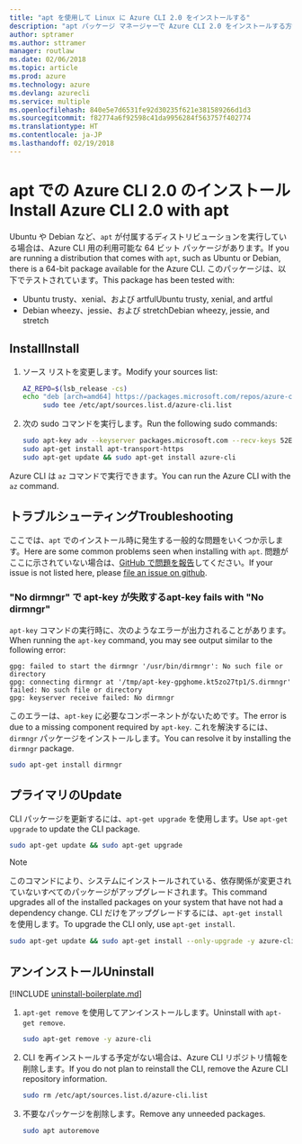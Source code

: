 ```yaml
---
title: "apt を使用して Linux に Azure CLI 2.0 をインストールする"
description: "apt パッケージ マネージャーで Azure CLI 2.0 をインストールする方法"
author: sptramer
ms.author: sttramer
manager: routlaw
ms.date: 02/06/2018
ms.topic: article
ms.prod: azure
ms.technology: azure
ms.devlang: azurecli
ms.service: multiple
ms.openlocfilehash: 840e5e7d6531fe92d30235f621e381589266d1d3
ms.sourcegitcommit: f82774a6f92598c41da9956284f563757f402774
ms.translationtype: HT
ms.contentlocale: ja-JP
ms.lasthandoff: 02/19/2018
---
```

# <a name="install-azure-cli-20-with-apt"></a><span data-ttu-id="e155e-103">apt での Azure CLI 2.0 のインストール</span><span class="sxs-lookup"><span data-stu-id="e155e-103">Install Azure CLI 2.0 with apt</span></span>

<span data-ttu-id="e155e-104">Ubuntu や Debian など、`apt` が付属するディストリビューションを実行している場合は、Azure CLI 用の利用可能な 64 ビット パッケージがあります。</span><span class="sxs-lookup"><span data-stu-id="e155e-104">If you are running a distribution that comes with `apt`, such as Ubuntu or Debian, there is a 64-bit package available for the Azure CLI.</span></span> <span data-ttu-id="e155e-105">このパッケージは、以下でテストされています。</span><span class="sxs-lookup"><span data-stu-id="e155e-105">This package has been tested with:</span></span>

* <span data-ttu-id="e155e-106">Ubuntu trusty、xenial、および artful</span><span class="sxs-lookup"><span data-stu-id="e155e-106">Ubuntu trusty, xenial, and artful</span></span>
* <span data-ttu-id="e155e-107">Debian wheezy、jessie、および stretch</span><span class="sxs-lookup"><span data-stu-id="e155e-107">Debian wheezy, jessie, and stretch</span></span>

## <a name="install"></a><span data-ttu-id="e155e-108">Install</span><span class="sxs-lookup"><span data-stu-id="e155e-108">Install</span></span>

1. <span data-ttu-id="e155e-109">ソース リストを変更します。</span><span class="sxs-lookup"><span data-stu-id="e155e-109">Modify your sources list:</span></span>

     ```bash
     AZ_REPO=$(lsb_release -cs)
     echo "deb [arch=amd64] https://packages.microsoft.com/repos/azure-cli/ $AZ_REPO main" | \
          sudo tee /etc/apt/sources.list.d/azure-cli.list
     ```

2. <span data-ttu-id="e155e-110">次の sudo コマンドを実行します。</span><span class="sxs-lookup"><span data-stu-id="e155e-110">Run the following sudo commands:</span></span>

   ```bash
   sudo apt-key adv --keyserver packages.microsoft.com --recv-keys 52E16F86FEE04B979B07E28DB02C46DF417A0893
   sudo apt-get install apt-transport-https
   sudo apt-get update && sudo apt-get install azure-cli
   ```

<span data-ttu-id="e155e-111">Azure CLI は `az` コマンドで実行できます。</span><span class="sxs-lookup"><span data-stu-id="e155e-111">You can run the Azure CLI with the `az` command.</span></span>

## <a name="troubleshooting"></a><span data-ttu-id="e155e-112">トラブルシューティング</span><span class="sxs-lookup"><span data-stu-id="e155e-112">Troubleshooting</span></span>

<span data-ttu-id="e155e-113">ここでは、`apt` でのインストール時に発生する一般的な問題をいくつか示します。</span><span class="sxs-lookup"><span data-stu-id="e155e-113">Here are some common problems seen when installing with `apt`.</span></span> <span data-ttu-id="e155e-114">問題がここに示されていない場合は、[GitHub で問題を報告](https://github.com/Azure/azure-cli/issues)してください。</span><span class="sxs-lookup"><span data-stu-id="e155e-114">If your issue is not listed here, please [file an issue on github](https://github.com/Azure/azure-cli/issues).</span></span>

### <a name="apt-key-fails-with-no-dirmngr"></a><span data-ttu-id="e155e-115">"No dirmngr" で apt-key が失敗する</span><span class="sxs-lookup"><span data-stu-id="e155e-115">apt-key fails with "No dirmngr"</span></span>

<span data-ttu-id="e155e-116">`apt-key` コマンドの実行時に、次のようなエラーが出力されることがあります。</span><span class="sxs-lookup"><span data-stu-id="e155e-116">When running the `apt-key` command, you may see output similar to the following error:</span></span>

```output
gpg: failed to start the dirmngr '/usr/bin/dirmngr': No such file or directory
gpg: connecting dirmngr at '/tmp/apt-key-gpghome.kt5zo27tp1/S.dirmngr' failed: No such file or directory
gpg: keyserver receive failed: No dirmngr
```

<span data-ttu-id="e155e-117">このエラーは、`apt-key` に必要なコンポーネントがないためです。</span><span class="sxs-lookup"><span data-stu-id="e155e-117">The error is due to a missing component required by `apt-key`.</span></span> <span data-ttu-id="e155e-118">これを解決するには、`dirmngr` パッケージをインストールします。</span><span class="sxs-lookup"><span data-stu-id="e155e-118">You can resolve it by installing the `dirmngr` package.</span></span>

```bash
sudo apt-get install dirmngr
```

## <a name="update"></a><span data-ttu-id="e155e-119">プライマリの</span><span class="sxs-lookup"><span data-stu-id="e155e-119">Update</span></span>

<span data-ttu-id="e155e-120">CLI パッケージを更新するには、`apt-get upgrade` を使用します。</span><span class="sxs-lookup"><span data-stu-id="e155e-120">Use `apt-get upgrade` to update the CLI package.</span></span>

   ```bash
   sudo apt-get update && sudo apt-get upgrade
   ```

> [!NOTE]
> <span data-ttu-id="e155e-121">このコマンドにより、システムにインストールされている、依存関係が変更されていないすべてのパッケージがアップグレードされます。</span><span class="sxs-lookup"><span data-stu-id="e155e-121">This command upgrades all of the installed packages on your system that have not had a dependency change.</span></span>
> <span data-ttu-id="e155e-122">CLI だけをアップグレードするには、`apt-get install` を使用します。</span><span class="sxs-lookup"><span data-stu-id="e155e-122">To upgrade the CLI only, use `apt-get install`.</span></span>
> ```bash
> sudo apt-get update && sudo apt-get install --only-upgrade -y azure-cli
> ```

## <a name="uninstall"></a><span data-ttu-id="e155e-123">アンインストール</span><span class="sxs-lookup"><span data-stu-id="e155e-123">Uninstall</span></span>

[!INCLUDE [uninstall-boilerplate.md](includes/uninstall-boilerplate.md)]

1. <span data-ttu-id="e155e-124">`apt-get remove` を使用してアンインストールします。</span><span class="sxs-lookup"><span data-stu-id="e155e-124">Uninstall with `apt-get remove`.</span></span>

    ```bash
    sudo apt-get remove -y azure-cli
    ```

2. <span data-ttu-id="e155e-125">CLI を再インストールする予定がない場合は、Azure CLI リポジトリ情報を削除します。</span><span class="sxs-lookup"><span data-stu-id="e155e-125">If you do not plan to reinstall the CLI, remove the Azure CLI repository information.</span></span>

   ```bash
   sudo rm /etc/apt/sources.list.d/azure-cli.list
   ```

3. <span data-ttu-id="e155e-126">不要なパッケージを削除します。</span><span class="sxs-lookup"><span data-stu-id="e155e-126">Remove any unneeded packages.</span></span>

   ```bash
   sudo apt autoremove
   ```
